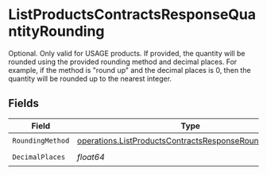 # ListProductsContractsResponseQuantityRounding

Optional. Only valid for USAGE products. If provided, the quantity will be rounded using the provided rounding method and decimal places. For example, if the method is "round up" and the decimal places is 0, then the quantity will be rounded up to the nearest integer.


## Fields

| Field                                                                                                                            | Type                                                                                                                             | Required                                                                                                                         | Description                                                                                                                      |
| -------------------------------------------------------------------------------------------------------------------------------- | -------------------------------------------------------------------------------------------------------------------------------- | -------------------------------------------------------------------------------------------------------------------------------- | -------------------------------------------------------------------------------------------------------------------------------- |
| `RoundingMethod`                                                                                                                 | [operations.ListProductsContractsResponseRoundingMethod](../../models/operations/listproductscontractsresponseroundingmethod.md) | :heavy_check_mark:                                                                                                               | N/A                                                                                                                              |
| `DecimalPlaces`                                                                                                                  | *float64*                                                                                                                        | :heavy_check_mark:                                                                                                               | N/A                                                                                                                              |